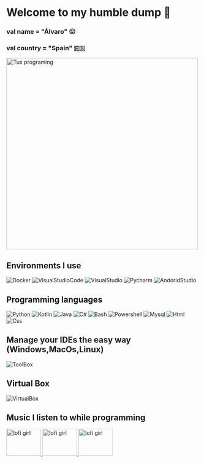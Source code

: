 # Welcome to my humble dump :articulated_lorry:
### val name = "Álvaro" :stuck_out_tongue:
### val country = "Spain" :es:

<img src="https://gifdb.com/images/high/pepe-frog-meme-sad-watching-computer-llr03woqoqiuoeii.gif" alt="Tux programing"  width="auto" height="500"/>

## Environments I use
![Docker](https://img.shields.io/badge/Docker-%23000000?style=for-the-badge&logo=Docker&logoColor=white&color=blue&link=https%3A%2F%2Fwww.docker.com%2F%23)
![VisualStudioCode](https://img.shields.io/badge/Visual%20Studio%20Code-%23007ACC?style=for-the-badge&logo=visualstudiocode&link=https%3A%2F%2Fcode.visualstudio.com%2F)
![VisualStudio](https://img.shields.io/badge/Visual%20Studio-%235C2D91?style=for-the-badge&logo=visualstudio&link=https%3A%2F%2Fvisualstudio.microsoft.com%2Fes%2F)
![Pycharm](https://img.shields.io/badge/Pycharm-%2302FF6B?style=for-the-badge&logo=pycharm&link=https%3A%2F%2Fwww.jetbrains.com%2Fes-es%2Fpycharm%2F)
![AndoridStudio](https://img.shields.io/badge/Android%20Studio-%233DDC84?style=for-the-badge&logo=androidstudio&logoColor=%23ffffff&link=https%3A%2F%2Fdeveloper.android.com%2Fstudio%3Fhl%3Des-419)

## Programming languages
![Python](https://img.shields.io/badge/Python-%23FFFF00?style=for-the-badge&logo=python&link=https%3A%2F%2Fwww.python.org%2F)
![Kotlin](https://img.shields.io/badge/Kotlin-%23000000?style=for-the-badge&logo=kotlin&link=https%3A%2F%2Fkotlinlang.org%2F)
![Java](https://img.shields.io/badge/Java-%23D37500?style=for-the-badge&link=https%3A%2F%2Fwww.java.com%2Fes%2F)
![C#](https://img.shields.io/badge/C%23-%2300C2D3?style=for-the-badge&logo=c%23&link=https%3A%2F%2Flearn.microsoft.com%2Fes-es%2Fdotnet%2Fcsharp%2F)
![Bash](https://img.shields.io/badge/Bash-%234EAA25?style=for-the-badge&logo=gnubash&logoColor=white&link=https%3A%2F%2Fwww.linux.org%2Ftags%2Fbash%2F)
![Powershell](https://img.shields.io/badge/Powershell-%235391FE?style=for-the-badge&logo=powershell&logoColor=%23FFFFFF&link=https%3A%2F%2Flearn.microsoft.com%2Fes-es%2Fpowershell%2Fscripting%2Foverview%3Fview%3Dpowershell-7.4)
![Mysql](https://img.shields.io/badge/Mysql-%234479A1?style=for-the-badge&logo=mysql&logoColor=%23ffffff&link=https%3A%2F%2Fwww.mysql.com%2F)
![Html](https://img.shields.io/badge/Html-%23E34F26?style=for-the-badge&logo=html5&logoColor=%23ffffff&link=https%3A%2F%2Fdeveloper.mozilla.org%2Fes%2Fdocs%2FWeb%2FHTML)
![Css](https://img.shields.io/badge/Css-%231572B6?style=for-the-badge&logo=css3&logoColor=%23ffffff&link=https%3A%2F%2Fdeveloper.mozilla.org%2Fes%2Fdocs%2FWeb%2FCSS)

## Manage your IDEs the easy way (Windows,MacOs,Linux)
![ToolBox](https://img.shields.io/badge/JetBrains%20Toolbox%20App-%23A100FF?style=for-the-badge&link=https%3A%2F%2Fwww.jetbrains.com%2Ftoolbox-app%2F)

## Virtual Box
![VirtualBox](https://img.shields.io/badge/virtualbox-%23183A61?style=for-the-badge&logo=virtualbox&link=https%3A%2F%2Fwww.virtualbox.org%2F)

## Music I listen to while programming
<a href="https://www.youtube.com/watch?v=jfKfPfyJRdk" target="_blank">
  <img src="https://wordpress.wbur.org/wp-content/uploads/2023/09/lofigirl-1-1000x563.jpeg" alt="lofi girl" width="90" height="70"/>
</a>
<a href="https://music.youtube.com/watch?v=30WD-GTyuM0" target="_blank">
  <img src="https://img.freepik.com/vector-gratis/ilustraciones-degradadas-baja-fidelidad_52683-82981.jpg" alt="lofi girl" width="90" height="70"/>
</a>
<a href="https://music.youtube.com/watch?v=Qe2t3FyS9uA&list=RDQMFTqy32at_Ng">
  <img src="https://i.discogs.com/0HvqCEsIkgursUlU3szZdM0kAbX2etgT9gxOdcw0dd4/rs:fit/g:sm/q:90/h:600/w:600/czM6Ly9kaXNjb2dz/LWRhdGFiYXNlLWlt/YWdlcy9SLTk0MTIz/MDUtMTQ4MDExNDE3/Ny01ODYwLmpwZWc.jpeg" alt="lofi girl" width="90" height="70"/>
</a>



















